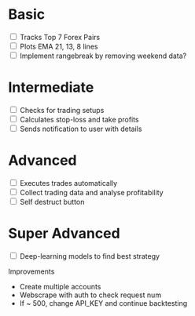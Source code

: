 <Title>Forex Tracker</Title>
<H1>Basic</H1> 
    <input type="checkbox">
    <label> Tracks Top 7 Forex Pairs</label><br>
    <input type="checkbox">
    <label> Plots EMA 21, 13, 8 lines</label><br>
    <input type="checkbox">
    <label> Implement rangebreak by removing weekend data?</label><br>
<H1>Intermediate</H1>
    <input type="checkbox">
    <label> Checks for trading setups</label><br>
    <input type="checkbox">
    <label> Calculates stop-loss and take profits</label><br>
    <input type="checkbox">
    <label> Sends notification to user with details</label><br>
<H1>Advanced</H1>
    <input type="checkbox">
    <label> Executes trades automatically</label><br>
    <input type="checkbox">
    <label> Collect trading data and analyse profitability</label><br>
    <input type="checkbox">
    <label> Self destruct button</label><br>
<H1>Super Advanced</H1>
    <input type="checkbox">
    <label> Deep-learning models to find best strategy</label><br>
    
Improvements
- Create multiple accounts
- Webscrape with auth to check request num
- If ~ 500, change API_KEY and continue backtesting
